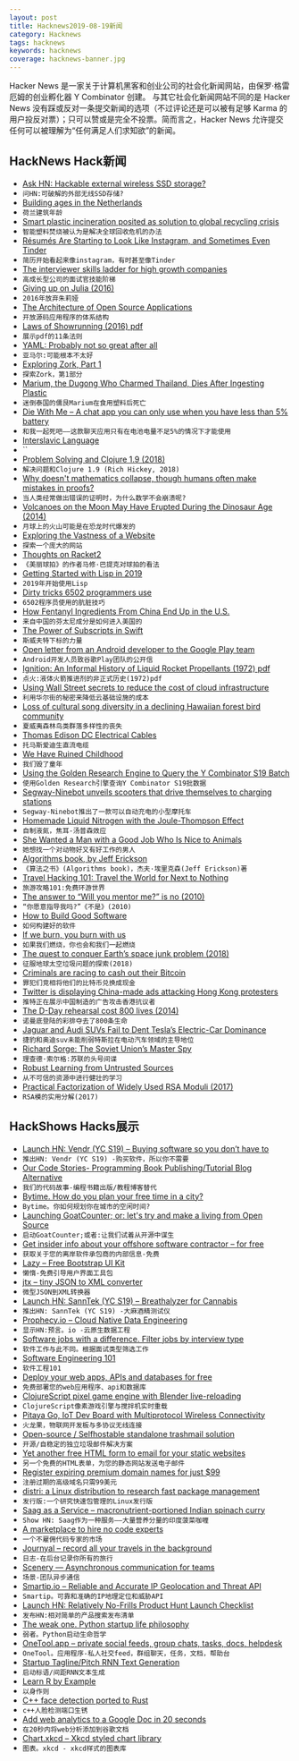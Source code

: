 ```yaml
---
layout: post
title: Hacknews2019-08-19新闻
category: Hacknews
tags: hacknews
keywords: hacknews
coverage: hacknews-banner.jpg
---
```


Hacker News 是一家关于计算机黑客和创业公司的社会化新闻网站，由保罗·格雷厄姆的创业孵化器 Y Combinator 创建。
与其它社会化新闻网站不同的是 Hacker News 没有踩或反对一条提交新闻的选项（不过评论还是可以被有足够 Karma 的用户投反对票）；只可以赞或是完全不投票。简而言之，Hacker News 允许提交任何可以被理解为“任何满足人们求知欲”的新闻。

## HackNews Hack新闻


- [Ask HN: Hackable external wireless SSD storage?](item?id=20723995)
- `问HN:可破解的外部无线SSD存储?`
- [ Building ages in the Netherlands](https://parallel.co.uk/netherlands/#13.8/52.365/4.9/0/40)
- `荷兰建筑年龄`
- [Smart plastic incineration posited as solution to global recycling crisis](https://eandt.theiet.org/content/articles/2019/08/smart-plastic-incineration-posited-as-viable-solution-to-global-recycling-crisis/)
- `智能塑料焚烧被认为是解决全球回收危机的办法`
- [Résumés Are Starting to Look Like Instagram, and Sometimes Even Tinder](https://www.wsj.com/articles/resumes-are-starting-to-look-like-instagramand-sometimes-even-tinder-11565707364?mod=rsswn)
- `简历开始看起来像instagram，有时甚至像Tinder`
- [The interviewer skills ladder for high growth companies](https://medium.com/@alexallain/what-ive-learned-interviewing-500-people-the-interviewer-skills-ladder-for-high-growth-software-37778d2aae85)
- `高成长型公司的面试官技能阶梯`
- [Giving up on Julia (2016)](https://www.zverovich.net/2016/05/13/giving-up-on-julia.html)
- `2016年放弃朱莉娅`
- [The Architecture of Open Source Applications](http://www.aosabook.org/en/index.html)
- `开放源码应用程序的体系结构`
- [Laws of Showrunning (2016) pdf](http://okbjgm.weebly.com/uploads/3/1/5/0/31506003/11_laws_of_showrunning_nice_version.pdf)
- `展示pdf的11条法则`
- [YAML: Probably not so great after all](https://arp242.net/yaml-config.html)
- `亚马尔:可能根本不太好`
- [Exploring Zork, Part 1](https://www.filfre.net/2012/01/exploring-zork-part-1/)
- `探索Zork，第1部分`
- [Marium, the Dugong Who Charmed Thailand, Dies After Ingesting Plastic](https://www.npr.org/2019/08/17/752042032/marium-the-dugong-that-charmed-thailand-dies-after-ingesting-plastic)
- `迷倒泰国的儒艮Marium在食用塑料后死亡`
- [Die With Me – A chat app you can only use when you have less than 5% battery](https://apps.apple.com/us/app/die-with-me/id1317265106)
- `和我一起死吧——这款聊天应用只有在电池电量不足5%的情况下才能使用`
- [Interslavic Language](http://steen.free.fr/interslavic/introduction.html)
- ``
- [Problem Solving and Clojure 1.9 (2018)](https://github.com/matthiasn/talk-transcripts/blob/master/Hickey_Rich/ProblemSolving.md)
- `解决问题和Clojure 1.9 (Rich Hickey, 2018)`
- [Why doesn't mathematics collapse, though humans often make mistakes in proofs?](https://mathoverflow.net/questions/338607/why-doesnt-mathematics-collapse-down-even-though-humans-quite-often-make-mista)
- `当人类经常做出错误的证明时，为什么数学不会崩溃呢?`
- [Volcanoes on the Moon May Have Erupted During the Dinosaur Age (2014)](https://www.space.com/27424-volcanoes-on-moon-dinosaur-age.html)
- `月球上的火山可能是在恐龙时代爆发的`
- [Exploring the Vastness of a Website](https://elliott.computer/exploring-the-vastness-of-a-website/)
- `探索一个庞大的网站`
- [Thoughts on Racket2](https://beautifulracket.com/appendix/thoughts-on-racket2.html)
- `《美丽球拍》的作者马修·巴提克对球拍的看法`
- [Getting Started with Lisp in 2019](https://smalldata.tech/blog/2019/08/16/getting-started-with-lisp-in-2019)
- `2019年开始使用Lisp`
- [Dirty tricks 6502 programmers use](https://nurpax.github.io/posts/2019-08-18-dirty-tricks-6502-programmers-use.html)
- `6502程序员使用的肮脏技巧`
- [How Fentanyl Ingredients From China End Up in the U.S.](https://www.theatlantic.com/health/archive/2019/08/chinese-company-helping-fuel-opioid-epidemic/596254/)
- `来自中国的芬太尼成分是如何进入美国的`
- [The Power of Subscripts in Swift](https://www.swiftbysundell.com/posts/the-power-of-subscripts-in-swift)
- `斯威夫特下标的力量`
- [Open letter from an Android developer to the Google Play team](https://medium.com/@tokata/how-google-play-terminated-a-developer-for-no-reason-e4d760e9f472)
- `Android开发人员致谷歌Play团队的公开信`
- [Ignition: An Informal History of Liquid Rocket Propellants (1972) pdf](https://library.sciencemadness.org/library/books/ignition.pdf)
- `点火:液体火箭推进剂的非正式历史(1972)pdf`
- [Using Wall Street secrets to reduce the cost of cloud infrastructure](https://techxplore.com/news/2019-08-wall-street-secrets-cloud-infrastructure.html)
- `利用华尔街的秘密来降低云基础设施的成本`
- [Loss of cultural song diversity in a declining Hawaiian forest bird community](https://royalsocietypublishing.org/doi/10.1098/rsos.190719)
- `夏威夷森林鸟类群落多样性的丧失`
- [Thomas Edison DC Electrical Cables](https://inspectapedia.com/electric/Thomas-Edison-DC-Electrical-Cables.php)
- `托马斯爱迪生直流电缆`
- [We Have Ruined Childhood](https://www.nytimes.com/2019/08/17/opinion/sunday/childhood-suicide-depression-anxiety.html)
- `我们毁了童年`
- [Using the Golden Research Engine to Query the Y Combinator S19 Batch](https://golden.com/blog/using-the-golden-research-engine-to-query-the-y-combinator-s19-batch/)
- `使用Golden Research引擎查询Y Combinator S19批数据`
- [Segway-Ninebot unveils scooters that drive themselves to charging stations](https://www.reuters.com/article/us-scooters-ninebot/chinas-ninebot-unveils-scooters-that-drive-themselves-to-charging-stations-idUSKCN1V60LJ)
- `Segway-Ninebot推出了一款可以自动充电的小型摩托车`
- [Homemade Liquid Nitrogen with the Joule-Thompson Effect](https://hackaday.com/2014/05/23/homemade-liquid-nitrogen/)
- `自制液氮，焦耳-汤普森效应`
- [She Wanted a Man with a Good Job Who Is Nice to Animals](https://www.nytimes.com/2019/08/16/style/modern-love-man-who-is-nice-to-animals.html)
- `她想找一个对动物好又有好工作的男人`
- [Algorithms book, by Jeff Erickson](http://jeffe.cs.illinois.edu/teaching/algorithms/)
- `《算法之书》(Algorithms book)，杰夫·埃里克森(Jeff Erickson)著`
- [Travel Hacking 101: Travel the World for Next to Nothing](https://viatravelers.com/travel-hacking/)
- `旅游攻略101:免费环游世界`
- [The answer to “Will you mentor me?” is no (2010)](http://pindancing.blogspot.com/2010/12/answer-to-will-you-mentor-me-is.html)
- `“你愿意指导我吗?”《不是》(2010)`
- [How to Build Good Software](https://www.csc.gov.sg/articles/how-to-build-good-software)
- `如何构建好的软件`
- [If we burn, you burn with us](https://www.bloomberg.com/news/newsletters/2019-08-17/if-we-burn-you-burn-with-us)
- `如果我们燃烧，你也会和我们一起燃烧`
- [The quest to conquer Earth’s space junk problem (2018)](https://www.nature.com/articles/d41586-018-06170-1)
- `征服地球太空垃圾问题的探索(2018)`
- [Criminals are racing to cash out their Bitcoin](https://www.vice.com/en_ca/article/7xdzqa/criminals-are-racing-to-cash-out-their-bitcoin-heres-how-theyre-doing-it)
- `罪犯们竞相将他们的比特币兑换成现金`
- [Twitter is displaying China-made ads attacking Hong Kong protesters](https://www.engadget.com/2019/08/18/twitter-china-ads-attack-hong-kong-protesters)
- `推特正在展示中国制造的广告攻击香港抗议者`
- [The D-Day rehearsal cost 800 lives (2014)](https://www.bbc.com/news/uk-england-devon-27185893)
- `诺曼底登陆的彩排夺去了800条生命`
- [Jaguar and Audi SUVs Fail to Dent Tesla’s Electric-Car Dominance](https://www.bloomberg.com/news/articles/2019-08-19/jaguar-and-audi-suvs-fail-to-dent-tesla-s-electric-car-dominance)
- `捷豹和奥迪suv未能削弱特斯拉在电动汽车领域的主导地位`
- [Richard Sorge: The Soviet Union’s Master Spy](https://www.spectator.co.uk/2019/03/richard-sorge-the-soviet-unions-master-spy/)
- `理查德·索尔格:苏联的头号间谍`
- [Robust Learning from Untrusted Sources](https://blog.acolyer.org/2019/08/19/robust-learning-from-untrusted-sources/)
- `从不可信的资源中进行健壮的学习`
- [Practical Factorization of Widely Used RSA Moduli (2017)](https://crocs.fi.muni.cz/public/papers/rsa_ccs17)
- `RSA模的实用分解(2017)`


## HackShows Hacks展示

- [Launch HN: Vendr (YC S19) – Buying software so you don’t have to](https://news.ycombinator.com/item?id=20707194)
- `推出HN: Vendr (YC S19) -购买软件，所以你不需要`
- [ Our Code Stories- Programming Book Publishing/Tutorial Blog Alternative](https://news.ycombinator.com/item?id=20707610)
- `我们的代码故事-编程书籍出版/教程博客替代`
- [ Bytime. How do you plan your free time in a city?](https://news.ycombinator.com/item?id=20709759)
- `Bytime。你如何规划你在城市的空闲时间?`
- [ Launching GoatCounter; or: let's try and make a living from Open Source](https://arp242.net/goatcounter.html)
- `启动GoatCounter;或者:让我们试着从开源中谋生`
- [ Get insider info about your offshore software contractor – for free](https://news.ycombinator.com/item?id=20710182)
- `获取关于您的离岸软件承包商的内部信息-免费`
- [ Lazy – Free Bootstrap UI Kit](https://github.com/bootstrapbay/lazy-kit)
- `懒惰-免费引导用户界面工具包`
- [ jtx – tiny JSON to XML converter](https://github.com/wulfmann/jtx)
- `微型JSON到XML转换器`
- [Launch HN: SannTek (YC S19) – Breathalyzer for Cannabis](https://news.ycombinator.com/item?id=20717240)
- `推出HN: SannTek (YC S19) -大麻酒精测试仪`
- [ Prophecy.io – Cloud Native Data Engineering](https://medium.com/prophecy-io/introducing-prophecy-io-cloud-native-data-engineering-1b9247596030)
- `显示HN:预言。io -云原生数据工程`
- [ Software jobs with a difference. Filter jobs by interview type](http://Softwarejobs.xyz)
- `软件工作与此不同。根据面试类型筛选工作`
- [ Software Engineering 101](https://medium.com/techlogs/sw-engineering-101-c711e948b065)
- `软件工程101`
- [ Deploy your web apps, APIs and databases for free](https://unubo.com/2)
- `免费部署您的web应用程序、api和数据库`
- [ ClojureScript pixel game engine with Blender live-reloading](https://mccormick.cx/news/entries/clojurescript-pixel-game-engine-with-blender-live-reloading)
- `ClojureScript像素游戏引擎与搅拌机实时重载`
- [ Pitaya Go, IoT Dev Board with Multiprotocol Wireless Connectivity](https://github.com/makerdiary/pitaya-go)
- `火龙果，物联网开发板与多协议无线连接`
- [ Open-source / Selfhostable standalone trashmail solution](https://github.com/HaschekSolutions/opentrashmail)
- `开源/自稳定的独立垃圾邮件解决方案`
- [ Yet another free HTML form to email for your static websites](https://www.staticforms.xyz/)
- `另一个免费的HTML表单，为您的静态网站发送电子邮件`
- [ Register expiring premium domain names for just $99](https://backordr.com/domains)
- `注册过期的高级域名只需99美元`
- [ distri: a Linux distribution to research fast package management](https://michael.stapelberg.ch/posts/2019-08-17-introducing-distri/)
- `发行版:一个研究快速包管理的Linux发行版`
- [ Saag as a Service – macronutrient-portioned Indian spinach curry](https://saag.pashi.com/#hn)
- `Show HN: Saag作为一种服务——大量营养分量的印度菠菜咖喱`
- [ A marketplace to hire no code experts](https://www.withoutcode.io/experts)
- `一个不雇佣代码专家的市场`
- [ Journyal – record all your travels in the background](http://journyal.com)
- `日志-在后台记录你所有的旅行`
- [ Scenery — Asynchronous communication for teams](http://scenery.app)
- `场景-团队异步通信`
- [ Smartip.io – Reliable and Accurate IP Geolocation and Threat API](https://smartip.io)
- `Smartip。可靠和准确的IP地理定位和威胁API`
- [Launch HN: Relatively No-Frills Product Hunt Launch Checklist](https://news.ycombinator.com/item?id=20728854)
- `发布HN:相对简单的产品搜索发布清单`
- [ The weak one. Python startup life philosophy](https://medium.com/@iogf/the-weak-one-b5a052424550)
- `弱者。Python启动生命哲学`
- [ OneTool.app – private social feeds, group chats, tasks, docs, helpdesk](https://onetool.app)
- `OneTool。应用程序-私人社交feed，群组聊天，任务，文档，帮助台`
- [ Startup Tagline/Pitch RNN Text Generation](https://pitchgen.co)
- `启动标语/间距RNN文本生成`
- [ Learn R by Example](https://github.com/photonlines/Learn-R-by-Example)
- `以身作则`
- [ C++ face detection ported to Rust](https://github.com/atomashpolskiy/rustface)
- `c++人脸检测端口生锈`
- [ Add web analytics to a Google Doc in 20 seconds](http://167.71.156.215/)
- `在20秒内将web分析添加到谷歌文档`
- [ Chart.xkcd – Xkcd styled chart library](https://github.com/timqian/chart.xkcd)
- `图表。xkcd - xkcd样式的图表库`

